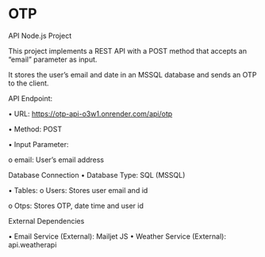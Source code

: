 # OTP

API Node.js Project

This project implements a REST API with a POST method that accepts an “email” parameter as input.

It stores the user’s email and date in an MSSQL database and sends an OTP to the client.

API Endpoint:

• URL: https://otp-api-o3w1.onrender.com/api/otp

• Method: POST

• Input Parameter:

o email: User’s email address

Database Connection
• Database Type: SQL (MSSQL)

• Tables:
o Users: Stores user email and id

o Otps: Stores OTP, date time and user id

External Dependencies

• Email Service (External): Mailjet JS
• Weather Service (External): api.weatherapi

